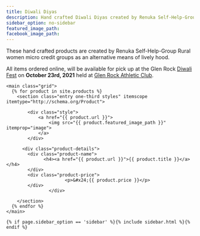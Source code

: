 ```yaml
---
title: Diwali Diyas
description: Hand crafted Diwali Diyas created by Renuka Self-Help-Group Rural women micro credit NGO. These diyas are hand crafted by the women under the program as an alternative means of lively hood, away from toxic cigarette making.
sidebar_option: no-sidebar
featured_image_path:
facebook_image_path:
---
```


These hand crafted products are created by Renuka Self-Help-Group Rural women micro credit groups as an alternative means of lively hood.

All items ordered online, will be available for pick up at the Glen Rock [Diwali Fest](https://fb.me/e/235YJKQIP) on **October 23rd, 2021** held at [Glen Rock Athletic Club](https://goo.gl/maps/MzM6FFK5q2sWjqn18).

    <main class="grid">
      {% for product in site.products %}
        <section class="entry one-third styles" itemscope itemtype="http://schema.org/Product">

      		<div class="style">
      			<a href="{{ product.url }}">
      				<img src="{{ product.featured_image_path }}" itemprop="image">
      			</a>
      		</div>

          <div class="product-details">
            <div class="product-name">
		          <h4><a href="{{ product.url }}">{{ product.title }}</a></h4>
            </div>
            <div class="product-price">
						  <p>&#x24;{{ product.price }}</p>
            </div>
					</div>

        </section>
      {% endfor %}
    </main>

    {% if page.sidebar_option == 'sidebar' %}{% include sidebar.html %}{% endif %}
